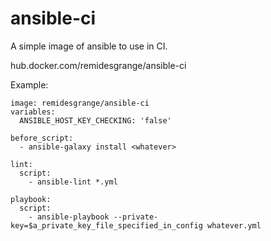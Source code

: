 # ansible-ci

A simple image of ansible to use in CI.

hub.docker.com/remidesgrange/ansible-ci


Example:

```
image: remidesgrange/ansible-ci
variables:
  ANSIBLE_HOST_KEY_CHECKING: 'false'

before_script:
  - ansible-galaxy install <whatever>

lint:
  script:
    - ansible-lint *.yml

playbook:
  script:
    - ansible-playbook --private-key=$a_private_key_file_specified_in_config whatever.yml
```

